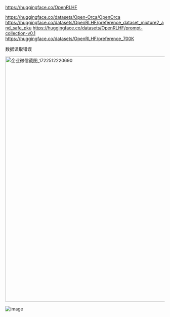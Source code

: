 https://huggingface.co/OpenRLHF


https://huggingface.co/datasets/Open-Orca/OpenOrca
https://huggingface.co/datasets/OpenRLHF/preference_dataset_mixture2_and_safe_pku
https://huggingface.co/datasets/OpenRLHF/prompt-collection-v0.1
https://huggingface.co/datasets/OpenRLHF/preference_700K


数据读取错误

<img width="775" alt="企业微信截图_1722512220690" src="https://github.com/user-attachments/assets/513d572d-2521-46e4-a003-6da12d332a23">


![image](https://github.com/user-attachments/assets/cf088298-6379-4b50-b338-eb532fa1a76e)
